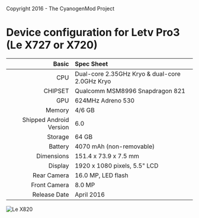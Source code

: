 Copyright 2016 - The CyanogenMod Project

Device configuration for Letv Pro3 (Le X727 or X720)
=====================================

Basic   | Spec Sheet
-------:|:-------------------------
CPU     | Dual-core 2.35GHz Kryo & dual-core 2.0GHz Kryo
CHIPSET | Qualcomm MSM8996 Snapdragon 821
GPU     | 624MHz Adreno 530
Memory  | 4/6 GB
Shipped Android Version | 6.0
Storage | 64 GB
Battery | 4070 mAh (non-removable)
Dimensions | 151.4 x 73.9 x 7.5 mm
Display | 1920 x 1080 pixels, 5.5" LCD
Rear Camera  | 16.0 MP, LED flash
Front Camera | 8.0 MP
Release Date | April 2016

![Le X820](http://img2.hdletv.com/file/20160905/default/12511498927079974 "Le X829")
